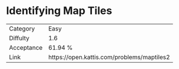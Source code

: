 # Identifying Map Tiles

<table>
    <tr>
        <td>Category</td>
        <td>Easy</td>
    </tr>
    <tr>
        <td>Diffulty</td>
        <td>1.6</td>
    </tr>
    <tr>
        <td>Acceptance</td>
        <td>61.94 %</td>
    </tr>
    <tr>
        <td>Link</td>
        <td>https://open.kattis.com/problems/maptiles2</td>
    </tr>
</table>